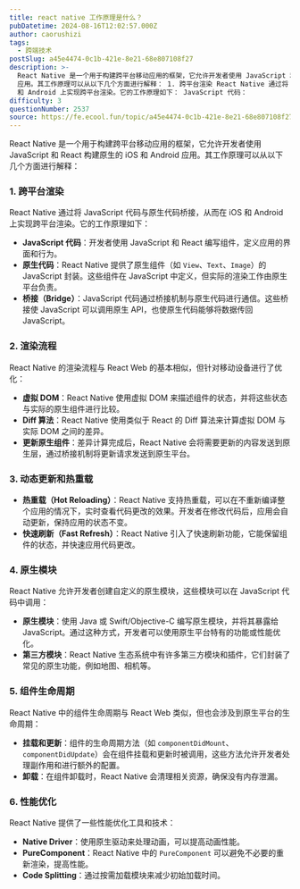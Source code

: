 ```yaml
---
title: react native 工作原理是什么？
pubDatetime: 2024-08-16T12:02:57.000Z
author: caorushizi
tags:
  - 跨端技术
postSlug: a45e4474-0c1b-421e-8e21-68e807108f27
description: >-
  React Native 是一个用于构建跨平台移动应用的框架，它允许开发者使用 JavaScript 和 React 构建原生的 iOS 和 Android
  应用。其工作原理可以从以下几个方面进行解释： 1. 跨平台渲染 React Native 通过将 JavaScript 代码与原生代码桥接，从而在 iOS
  和 Android 上实现跨平台渲染。它的工作原理如下： JavaScript 代码：
difficulty: 3
questionNumber: 2537
source: https://fe.ecool.fun/topic/a45e4474-0c1b-421e-8e21-68e807108f27
---
```


React Native 是一个用于构建跨平台移动应用的框架，它允许开发者使用 JavaScript 和 React 构建原生的 iOS 和 Android 应用。其工作原理可以从以下几个方面进行解释：

### **1. 跨平台渲染**

React Native 通过将 JavaScript 代码与原生代码桥接，从而在 iOS 和 Android 上实现跨平台渲染。它的工作原理如下：

- **JavaScript 代码**：开发者使用 JavaScript 和 React 编写组件，定义应用的界面和行为。
- **原生代码**：React Native 提供了原生组件（如 `View`、`Text`、`Image`）的 JavaScript 封装。这些组件在 JavaScript 中定义，但实际的渲染工作由原生平台负责。
- **桥接（Bridge）**：JavaScript 代码通过桥接机制与原生代码进行通信。这些桥接使 JavaScript 可以调用原生 API，也使原生代码能够将数据传回 JavaScript。

### **2. 渲染流程**

React Native 的渲染流程与 React Web 的基本相似，但针对移动设备进行了优化：

- **虚拟 DOM**：React Native 使用虚拟 DOM 来描述组件的状态，并将这些状态与实际的原生组件进行比较。
- **Diff 算法**：React Native 使用类似于 React 的 Diff 算法来计算虚拟 DOM 与实际 DOM 之间的差异。
- **更新原生组件**：差异计算完成后，React Native 会将需要更新的内容发送到原生层，通过桥接机制将更新请求发送到原生平台。

### **3. 动态更新和热重载**

- **热重载（Hot Reloading）**：React Native 支持热重载，可以在不重新编译整个应用的情况下，实时查看代码更改的效果。开发者在修改代码后，应用会自动更新，保持应用的状态不变。
- **快速刷新（Fast Refresh）**：React Native 引入了快速刷新功能，它能保留组件的状态，并快速应用代码更改。

### **4. 原生模块**

React Native 允许开发者创建自定义的原生模块，这些模块可以在 JavaScript 代码中调用：

- **原生模块**：使用 Java 或 Swift/Objective-C 编写原生模块，并将其暴露给 JavaScript。通过这种方式，开发者可以使用原生平台特有的功能或性能优化。
- **第三方模块**：React Native 生态系统中有许多第三方模块和插件，它们封装了常见的原生功能，例如地图、相机等。

### **5. 组件生命周期**

React Native 中的组件生命周期与 React Web 类似，但也会涉及到原生平台的生命周期：

- **挂载和更新**：组件的生命周期方法（如 `componentDidMount`、`componentDidUpdate`）会在组件挂载和更新时被调用，这些方法允许开发者处理副作用和进行额外的配置。
- **卸载**：在组件卸载时，React Native 会清理相关资源，确保没有内存泄漏。

### **6. 性能优化**

React Native 提供了一些性能优化工具和技术：

- **Native Driver**：使用原生驱动来处理动画，可以提高动画性能。
- **PureComponent**：React Native 中的 `PureComponent` 可以避免不必要的重新渲染，提高性能。
- **Code Splitting**：通过按需加载模块来减少初始加载时间。
